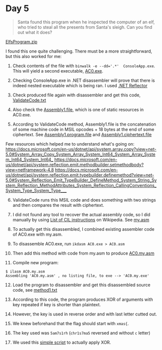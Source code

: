 # Day 5

> Santa found this program when he inspected the computer of an elf, who tried to steal all the presents from Santa's sleigh. Can you find out what it does?

[ElfsProgram.zip](ElfsProgram.zip)

I found this one quite challenging. There must be a more straightforward, but this also worked for me:

1. Check contents of the file with `binwalk -e --dd='.*'  ConsoleApp.exe`. This will yield a second executable, [AC0.exe](solution/AC0.exe).

2. Checking ConsoleApp.exe in .NET disassembler will prove that there is indeed nested executable which is being ran. I used [.NET Reflector](https://www.red-gate.com/products/dotnet-development/reflector/)

3. Check produced file again with disassembler and get this code, [ValidateCode.txt](solution/ValidateCode.txt)

4. Also check the [Assembly1.file](solution/Assembly1.file), which is one of static resources in AC0.exe.

5. According to ValidateCode method, Assembly1.file is the concatenation of some machine code in MSIL opcodes + 18 bytes at the end of some ciphertext.
See [Assembly1.program.file](solution/Assembly1.program.file) and [Assembly1.ciphertext.file](solution/Assembly1.ciphertext.file)

Few resources which helped me to understand what's going on:
<https://docs.microsoft.com/en-us/dotnet/api/system.array.copy?view=net-5.0#System_Array_Copy_System_Array_System_Int64_System_Array_System_Int64_System_Int64_>
<https://docs.microsoft.com/en-us/dotnet/api/system.reflection.emit.methodbuilder.setmethodbody?view=netframework-4.8>
<https://docs.microsoft.com/en-us/dotnet/api/system.reflection.emit.typebuilder.definemethod?view=net-5.0#System_Reflection_Emit_TypeBuilder_DefineMethod_System_String_System_Reflection_MethodAttributes_System_Reflection_CallingConventions_System_Type_System_Type___>

6. ValidateCode runs this MSIL code and does something with two strings and then compares the result with ciphertext.

7. I did not found any tool to recover the actual assembly code, so I did manually by using [List of CIL instructions](https://en.wikipedia.org/wiki/List_of_CIL_instructions) on Wikipedia. See [my.asm](solution/my.asm)

8. To actually get this disassembled, I combined existing assembler code of AC0.exe with my.asm.

9. To disassemble AC0.exe, run `ikdasm AC0.exe > AC0.asm`

10. Then add this method with code from my.asm to produce [AC0.my.asm](solution/AC0.my.asm)

11. Compile new program:

```
$ ilasm AC0.my.asm 
Assembling 'AC0.my.asm' , no listing file, to exe --> 'AC0.my.exe'
```

12. Load the program to disassembler and get this disassembled source code, see [method1.txt](solution/method1.txt)

13. According to this code, the program produces XOR of arguments with key repeated if key is shorter than plaintext.

14. However, the key is used in reverse order and with last letter cutted out.

15. We knew beforehand that the flag should start with `xmas{`.

16. The key used was `5am7s1rh` (`chr1s7ma5` reversed and without `c` letter)

17. We used this [simple script](solution/solution.py) to actually apply XOR.
